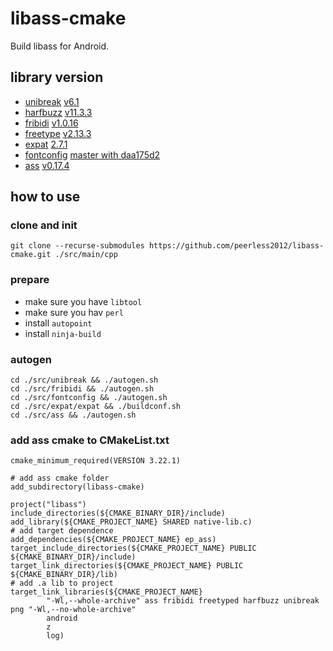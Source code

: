 # libass-cmake

Build libass for Android.

## library version
* [unibreak](https://github.com/adah1972/libunibreak) [v6.1](https://github.com/adah1972/libunibreak/releases/tag/libunibreak_6_1)
* [harfbuzz](https://github.com/harfbuzz/harfbuzz) [v11.3.3](https://github.com/harfbuzz/harfbuzz/releases/tag/11.2.1)
* [fribidi](https://github.com/fribidi/fribidi) [v1.0.16](https://github.com/fribidi/fribidi/releases/tag/v1.0.16)
* [freetype](https://gitlab.freedesktop.org/freetype/freetype) [v2.13.3](https://gitlab.freedesktop.org/freetype/freetype/-/tags/VER-2-13-3)
* [expat](https://github.com/libexpat/libexpat) [2.7.1](https://github.com/libexpat/libexpat/releases/tag/R_2_7_1)
* [fontconfig](https://gitlab.freedesktop.org/fontconfig/fontconfig) [master with daa175d2](https://gitlab.freedesktop.org/fontconfig/fontconfig/-/commit/daa175d234b8a362eedd4c18c33537cc2d19cd98)
* [ass](https://github.com/libass/libass) [v0.17.4](https://github.com/libass/libass/releases/tag/0.17.4)

## how to use

### clone and init
`git clone --recurse-submodules https://github.com/peerless2012/libass-cmake.git ./src/main/cpp`

### prepare
* make sure you have `libtool`
* make sure you hav `perl`
* install `autopoint`
* install `ninja-build`

### autogen
```
cd ./src/unibreak && ./autogen.sh
cd ./src/fribidi && ./autogen.sh
cd ./src/fontconfig && ./autogen.sh
cd ./src/expat/expat && ./buildconf.sh
cd ./src/ass && ./autogen.sh
```

### add ass cmake to CMakeList.txt 
```
cmake_minimum_required(VERSION 3.22.1)

# add ass cmake folder
add_subdirectory(libass-cmake)

project("libass")
include_directories(${CMAKE_BINARY_DIR}/include)
add_library(${CMAKE_PROJECT_NAME} SHARED native-lib.c)
# add target dependence
add_dependencies(${CMAKE_PROJECT_NAME} ep_ass)
target_include_directories(${CMAKE_PROJECT_NAME} PUBLIC ${CMAKE_BINARY_DIR}/include)
target_link_directories(${CMAKE_PROJECT_NAME} PUBLIC ${CMAKE_BINARY_DIR}/lib)
# add .a lib to project
target_link_libraries(${CMAKE_PROJECT_NAME}
        "-Wl,--whole-archive" ass fribidi freetyped harfbuzz unibreak png "-Wl,--no-whole-archive"
        android
        z
        log)
```